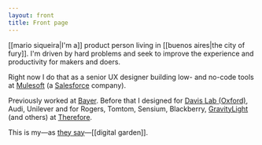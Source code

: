 ```yaml
---
layout: front
title: Front page   
---
```

[[mario siqueira|I'm a]] product person living in [[buenos aires|the city of fury]]. I'm driven by hard problems and seek to improve the experience and productivity for makers and doers.

Right now I do that as a senior UX designer building low- and no-code tools at [Mulesoft](http://mulesoft.com) (a [Salesforce](http://salesforce.com) company). 

Previously worked at [Bayer](https://www.cropscience.bayer.com/). Before that I designed for [Davis Lab (Oxford)](https://davislab-oxford.org/see-lit-in-action-2/), Audi, Unilever and for Rogers, Tomtom, Sensium, Blackberry, [GravityLight](https://deciwatt.global/gravitylight) (and others) at [Therefore](https://www.therefore.com/).

This is my&mdash;as [they say](https://twitter.com/Mappletons/status/1250532315459194880)&mdash;[[digital garden]].